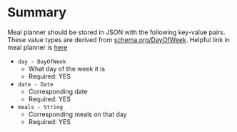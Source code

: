 # Summary

Meal planner should be stored in JSON with the following key-value pairs. These value types are derived from
[schema.org/DayOfWeek](https://schema.org/DayOfWeek).
Helpful link in meal planner is [here](https://github.com/schemaorg/schemaorg/issues/1457)
- `day - DayOfWeek`
    - What day of the week it is
    - Required: YES
- `date - Date`
    - Corresponding date
    - Required: YES
- `meals - String`
    - Corresponding meals on that day
    - Required: YES

